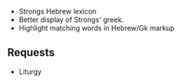 * Strongs Hebrew lexicon
* Better display of Strongs' greek.
* Highlight matching words in Hebrew/Gk markup

Requests
--------

* Liturgy
